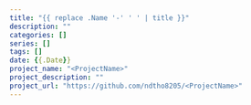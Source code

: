 ```yaml
---
title: "{{ replace .Name '-' ' ' | title }}"
description: ""
categories: []
series: []
tags: []
date: {{.Date}}
project_name: "<ProjectName>"
project_description: ""
project_url: "https://github.com/ndtho8205/<ProjectName>"
---
```


